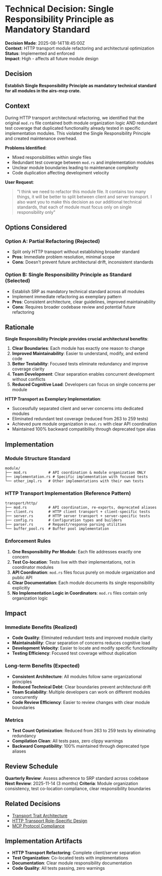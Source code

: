 # Technical Decision: Single Responsibility Principle as Mandatory Standard

**Decision Made**: 2025-08-14T18:45:00Z  
**Context**: HTTP transport module refactoring and architectural optimization  
**Status**: Implemented and enforced  
**Impact**: High - affects all future module design

## Decision

**Establish Single Responsibility Principle as mandatory technical standard for all modules in the airs-mcp crate.**

## Context

During HTTP transport architectural refactoring, we identified that the original `mod.rs` file contained both module organization logic AND redundant test coverage that duplicated functionality already tested in specific implementation modules. This violated the Single Responsibility Principle and created maintenance overhead.

**Problems Identified**:
- Mixed responsibilities within single files
- Redundant test coverage between `mod.rs` and implementation modules
- Unclear module boundaries leading to maintenance complexity
- Code duplication affecting development velocity

**User Request**: 
> "I think we need to refactor this module file. It contains too many things, it will be better to split between client and server transport. I also want you to make this decision as our additional technical standards, that each of module must focus only on single responsibility only"

## Options Considered

### Option A: Partial Refactoring (Rejected)
- Split only HTTP transport without establishing broader standard
- **Pros**: Immediate problem resolution, minimal scope
- **Cons**: Doesn't prevent future architectural drift, inconsistent standards

### Option B: Single Responsibility Principle as Standard (Selected)
- Establish SRP as mandatory technical standard across all modules
- Implement immediate refactoring as exemplary pattern
- **Pros**: Consistent architecture, clear guidelines, improved maintainability
- **Cons**: Requires broader codebase review and potential future refactoring

## Rationale

**Single Responsibility Principle provides crucial architectural benefits**:

1. **Clear Boundaries**: Each module has exactly one reason to change
2. **Improved Maintainability**: Easier to understand, modify, and extend code
3. **Better Testability**: Focused tests eliminate redundancy and improve coverage clarity  
4. **Team Development**: Clear separation enables concurrent development without conflicts
5. **Reduced Cognitive Load**: Developers can focus on single concerns per module

**HTTP Transport as Exemplary Implementation**:
- Successfully separated client and server concerns into dedicated modules
- Eliminated redundant test coverage (reduced from 263 to 259 tests)
- Achieved pure module organization in `mod.rs` with clear API coordination
- Maintained 100% backward compatibility through deprecated type alias

## Implementation

### Module Structure Standard
```
module/
├── mod.rs          # API coordination & module organization ONLY
├── implementation.rs # Specific implementation with focused tests
└── other_impl.rs   # Other implementations with their own tests
```

### HTTP Transport Implementation (Reference Pattern)
```
transport/http/
├── mod.rs          # API coordination, re-exports, deprecated aliases
├── client.rs       # HTTP client transport + client-specific tests
├── server.rs       # HTTP server transport + server-specific tests  
├── config.rs       # Configuration types and builders
├── parser.rs       # Request/response parsing utilities
└── buffer_pool.rs  # Buffer pool implementation
```

### Enforcement Rules

1. **One Responsibility Per Module**: Each file addresses exactly one concern
2. **Test Co-location**: Tests live with their implementations, not in coordinator modules
3. **API Coordination**: `mod.rs` files focus purely on module organization and public API
4. **Clear Documentation**: Each module documents its single responsibility explicitly
5. **No Implementation Logic in Coordinators**: `mod.rs` files contain only organization logic

## Impact

### Immediate Benefits (Realized)
- **Code Quality**: Eliminated redundant tests and improved module clarity
- **Maintainability**: Clear separation of concerns reduces cognitive load
- **Development Velocity**: Easier to locate and modify specific functionality
- **Testing Efficiency**: Focused test coverage without duplication

### Long-term Benefits (Expected)
- **Consistent Architecture**: All modules follow same organizational principles
- **Reduced Technical Debt**: Clear boundaries prevent architectural drift
- **Team Scalability**: Multiple developers can work on different modules concurrently
- **Code Review Efficiency**: Easier to review changes with clear module boundaries

### Metrics
- **Test Count Optimization**: Reduced from 263 to 259 tests by eliminating redundancy
- **Compilation Clean**: All tests pass, zero clippy warnings
- **Backward Compatibility**: 100% maintained through deprecated type aliases

## Review Schedule

**Quarterly Review**: Assess adherence to SRP standard across codebase
**Next Review**: 2025-11-14 (3 months)
**Criteria**: Module organization consistency, test co-location compliance, clear responsibility boundaries

## Related Decisions

- [Transport Trait Architecture](decision_http_transport_architecture.md)
- [HTTP Transport Role-Specific Design](decision_http_transport_architecture.md)
- [MCP Protocol Compliance](decision_mcp_protocol_field_naming_compliance.md)

## Implementation Artifacts

- **HTTP Transport Refactoring**: Complete client/server separation
- **Test Organization**: Co-located tests with implementations
- **Documentation**: Clear module responsibility documentation
- **Code Quality**: All tests passing, zero warnings
